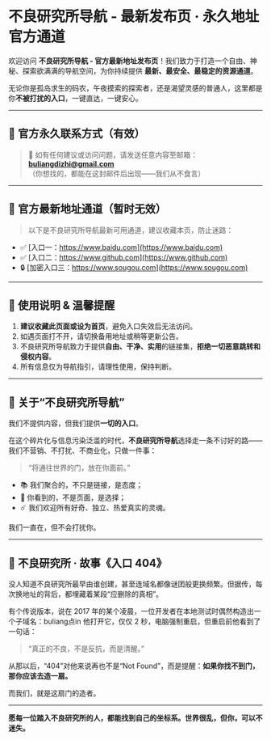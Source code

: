 
# 不良研究所导航 - 最新发布页 · 永久地址官方通道

欢迎访问 **不良研究所导航 - 官方最新地址发布页**！我们致力于打造一个自由、神秘、探索欲满满的导航空间，为你持续提供 **最新、最安全、最稳定的资源通道**。

无论你是孤岛求生的码农，午夜摸索的探索者，还是渴望灵感的普通人，这里都是你**不被打扰的入口**，一键直达，一键安心。

---

## 🔗 官方永久联系方式（有效）

> 💬 如有任何建议或访问问题，请发送任意内容至邮箱：**buliangdizhi@gmail.com**  
> （你想找的，都能在这封邮件后出现——我们从不食言）

---

## 🔗 官方最新地址通道（暂时无效）

> 以下是不良研究所导航最新可用通道，建议收藏本页，防止迷路：

- ✅ [入口一：https://www.baidu.com](https://www.baidu.com)
- ✅ [入口二：https://www.github.com](https://www.github.com)
- 🔒 [加密入口三：https://www.sougou.com](https://www.sougou.com)

---

## 📢 使用说明 & 温馨提醒

1. **建议收藏此页面或设为首页**，避免入口失效后无法访问。
2. 如遇页面打不开，请切换备用地址或稍等更新公告。
3. 不良研究所导航致力于提供**自由、干净、实用**的链接集，**拒绝一切恶意跳转和侵权内容**。
4. 所有信息仅为导航指引，请理性使用，保持判断。

---

## 🧩 关于“不良研究所导航”

我们不提供内容，但我们提供**一切的入口**。

在这个碎片化与信息污染泛滥的时代，**不良研究所导航**选择走一条不讨好的路——我们不营销、不打扰、不商业化，只做一件事：

> “将通往世界的门，放在你面前。”

- 📚 我们聚合的，不只是链接，是态度；
- 🚪 你看到的，不是页面，是选择；
- ☄️ 我们欢迎所有好奇、独立、热爱真实的灵魂。

我们一直在，但不会打扰你。

---

## 📖 不良研究所 · 故事《入口 404》

没人知道不良研究所最早由谁创建，甚至连域名都像谜团般更换频繁。但据传，每次换地址的背后，都埋藏着某段“应删除的真相”。

有个传说版本，说在 2017 年的某个凌晨，一位开发者在本地测试时偶然构造出一个子域名：buliang点in
他打开它，仅仅 2 秒，电脑强制重启，但重启前他看到了一句话：

> “真正的不良，不是反抗，而是清醒。”

从那以后，“404”对他来说再也不是“Not Found”，而是提醒：**如果你找不到门，那你应该去造一扇。**

而我们，就是这扇门的造者。

---

**愿每一位踏入不良研究所的人，都能找到自己的坐标系。世界很乱，但你，可以不迷失。**


